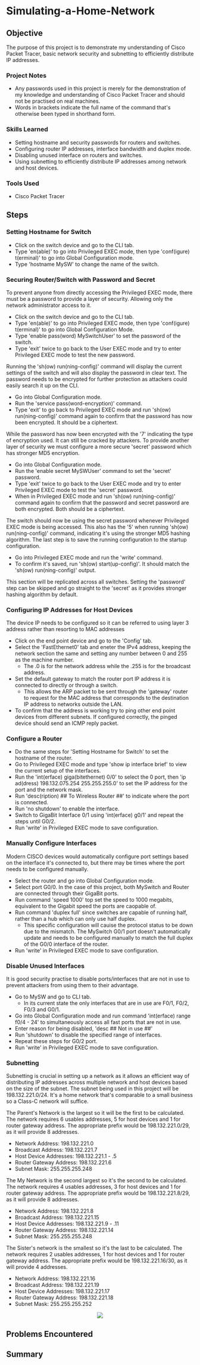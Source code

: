 # Simulating-a-Home-Network

## Objective
The purpose of this project is to demonstrate my understanding of Cisco Packet Tracer, basic network security and subnetting to efficiently distribute IP addresses.

### Project Notes
- Any passwords used in this project is merely for the demonstration of my knowledge and understanding of Cisco Packet Tracer and should not be practised on real machines.
- Words in brackets indicate the full name of the command that's otherwise been typed in shorthand form.

### Skills Learned
- Setting hostname and security passwords for routers and switches.
- Configuring router IP addresses, interface bandwidth and duplex mode.
- Disabling unused interface on routers and switches.
- Using subnetting to efficiently distribute IP addresses among network and host devices. 

### Tools Used
- Cisco Packet Tracer

## Steps
### Setting Hostname for Switch
- Click on the switch device and go to the CLI tab.
- Type 'en(able)' to go into Privileged EXEC mode, then type 'conf(igure) t(erminal)' to go into Global Configuration mode.
- Type 'hostname MySW' to change the name of the switch.

### Securing Router/Switch with Password and Secret
To prevent anyone from directly accessing the Privileged EXEC mode, there must be a password to provide a layer of security. Allowing only the network administrator access to it.
- Click on the switch device and go to the CLI tab.
- Type 'en(able)' to go into Privileged EXEC mode, then type 'conf(igure) t(erminal)' to go into Global Configuration Mode.
- Type 'enable pass(word) MySwitchUser' to set the password of the switch.
- Type 'exit' twice to go back to the User EXEC mode and try to enter Privileged EXEC mode to test the new password.

Running the 'sh(ow) run(ning-config)' command will display the current settings of the switch and will also display the password in clear text. The password needs to be encrypted for further protection as attackers could easily search it up on the CLI.
- Go into Global Configuration mode.
- Run the 'service pass(word-encryption)' command.
- Type 'exit' to go back to Privileged EXEC mode and run 'sh(ow) run(ning-config)' command again to confirm that the password has now been encrypted. It should be a ciphertext.

While the password has now been encrypted with the '7' indicating the type of encryption used. It can still be cracked by attackers. To provide another layer of security we must configure a more secure 'secret' password which has stronger MD5 encryption.
- Go into Global Configuration mode.
- Run the 'enable secret MySWUser' command to set the 'secret' password.
- Type 'exit' twice to go back to the User EXEC mode and try to enter Privileged EXEC mode to test the 'secret' password.
- When in Privileged EXEC mode and run 'sh(ow) run(ning-config)' command again to confirm that the password and secret password are both encrypted. Both should be a ciphertext.

The switch should now be using the secret password whenever Privileged EXEC mode is being accessed. This also has the '5' when running 'sh(ow) run(ning-config)' command, indicating it's using the stronger MD5 hashing algorithm. The last step is to save the running configuration to the startup configuration.
- Go into Privileged EXEC mode and run the 'write' command.
- To confirm it's saved, run 'sh(ow) start(up-config)'. It should match the 'sh(ow) run(ning-config)' output.

This section will be replicated across all switches. Setting the 'password' step can be skipped and go straight to the 'secret' as it provides stronger hashing algorithm by default.

### Configuring IP Addresses for Host Devices
The device IP needs to be configured so it can be referred to using layer 3 address rather than resorting to MAC addresses
- Click on the end point device and go to the 'Config' tab.
- Select the 'FastEthernet0' tab and eneter the IPv4 address, keeping the network section the same and setting any number between 0 and 255 as the machine number.
  - The .0 is for the network address while the .255 is for the broadcast address.
- Set the default gateway to match the router port IP address it is connected to directly or through a switch.
  - This allows the ARP packet to be sent through the 'gateway' router to request for the MAC address that corresponds to the destination IP address to networks outside the LAN.
- To confirm that the address is working try to ping other end point devices from different subnets. If configured correctly, the pinged device should send an ICMP reply packet.

### Configure a Router
- Do the same steps for 'Setting Hostname for Switch' to set the hostname of the router.
- Go to Privileged EXEC mode and type 'show ip interface brief' to view the current setup of the interfaces.
- Run the 'int(erface) giga(bitethernet) 0/0' to select the 0 port, then 'ip ad(dress) 198.132.075.254 255.255.255.0' to set the IP address for the port and the network mask.
- Run 'desc(ription) ## To Wireless Router ##' to indicate where the port is connected.
- Run 'no shutdown' to enable the interface.
- Switch to GigaBit Interface 0/1 using 'int(erface) g0/1' and repeat the steps until G0/2.
- Run 'write' in Privileged EXEC mode to save configuration.

### Manually Configure Interfaces
Modern CISCO devices would automatically configure port settings based on the interface it's connected to, but there may be times where the port needs to be configured manually.
- Select the router and go into Global Configuration mode.
- Select port G0/0. In the case of this project, both MySwitch and Router are connected through their GigaBit ports.
- Run command 'speed 1000' top set the speed to 1000 megabits, equivalent to the Gigabit speed the ports are caopable of.
- Run command 'duplex full' since switches are capable of running half, rather than a hub which can only use half duplex.
  - This specific configuration will cauise the protocol status to be down due to the mismatch. The MySwitch G0/1 port doesn't automatically update and needs to be configured manually to match the full duplex of the G0/0 interface of the router.
- Run 'write' in Privileged EXEC mode to save configuration.

### Disable Unused Interfaces
It is good security practise to disable ports/interfaces that are not in use to prevent attackers from using them to their advantage.
- Go to MySW and go to CLI tab.
  - In its current state the only interfaces that are in use are F0/1, F0/2, F0/3 and G0/1.
- Go into Global Configuration mode and run command 'int(erface) range f0/4 - 24' to simultaneously access all fast ports that are not in use.
- Enter reason for being disabled, 'desc ## Not in use ##'
- Run 'shutdown' to disable the specified range of interfaces.
- Repeat these steps for G0/2 port.
- Run 'write' in Privileged EXEC mode to save configuration.

### Subnetting
Subnetting is crucial in setting up a network as it allows an efficient way of distributing IP addresses across multiple network and host devices based on the size of the subnet.
The subnet being used in this project will be 198.132.221.0/24. It's a home network that's comparable to a small business so a Class-C network will suffice. 

The Parent's Network is the largest so it will be the first to be calculated. The network requires 6 usables addresses, 5 for host devices and 1 for router gateway address. The appropriate prefix would be 198.132.221.0/29, as it will provide 8 addresses.
- Network Address: 198.132.221.0
- Broadcast Address: 198.132.221.7
- Host Device Addresses: 198.132.221.1 - .5
- Router Gateway Address: 198.132.221.6
- Subnet Mask: 255.255.255.248

The My Network is the second largest so it's the second to be calculated. The network requires 4 usables addresses, 3 for host devices and 1 for router gateway address. The appropriate prefix would be 198.132.221.8/29, as it will provide 8 addresses.
- Network Address: 198.132.221.8
- Broadcast Address: 198.132.221.15
- Host Device Addresses: 198.132.221.9 - .11
- Router Gateway Address: 198.132.221.14
- Subnet Mask: 255.255.255.248

The Sister's network is the smallest so it's the last to be calculated. The network requires 2 usables addresses, 1 for host devices and 1 for router gateway address. The appropriate prefix would be 198.132.221.16/30, as it will provide 4 addresses.
- Network Address: 198.132.221.16
- Broadcast Address: 198.132.221.19
- Host Device Addresses: 198.132.221.17
- Router Gateway Address: 198.132.221.18
- Subnet Mask: 255.255.255.252

<p align="center">
  <img src="https://github.com/user-attachments/assets/8167e232-7f86-4d9b-a187-2173b5509e6b">
</p>

## Problems Encountered

## Summary
